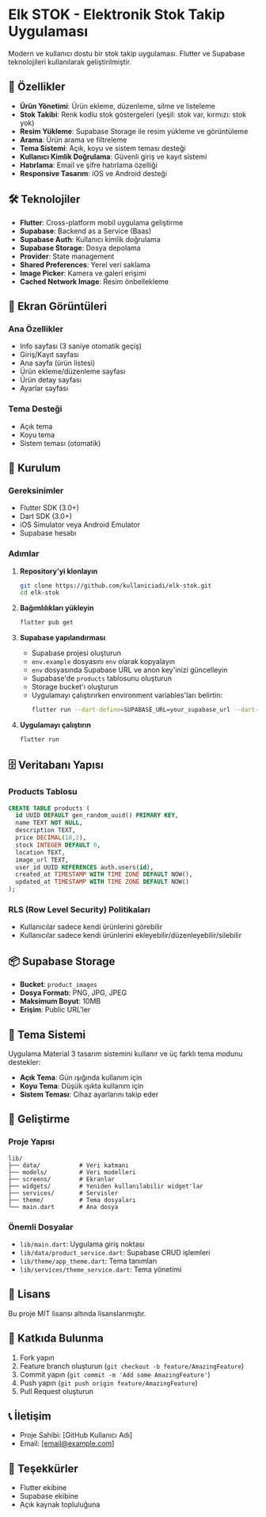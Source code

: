 # Elk STOK - Elektronik Stok Takip Uygulaması

Modern ve kullanıcı dostu bir stok takip uygulaması. Flutter ve Supabase teknolojileri kullanılarak geliştirilmiştir.

## 🚀 Özellikler

- **Ürün Yönetimi**: Ürün ekleme, düzenleme, silme ve listeleme
- **Stok Takibi**: Renk kodlu stok göstergeleri (yeşil: stok var, kırmızı: stok yok)
- **Resim Yükleme**: Supabase Storage ile resim yükleme ve görüntüleme
- **Arama**: Ürün arama ve filtreleme
- **Tema Sistemi**: Açık, koyu ve sistem teması desteği
- **Kullanıcı Kimlik Doğrulama**: Güvenli giriş ve kayıt sistemi
- **Hatırlama**: Email ve şifre hatırlama özelliği
- **Responsive Tasarım**: iOS ve Android desteği

## 🛠️ Teknolojiler

- **Flutter**: Cross-platform mobil uygulama geliştirme
- **Supabase**: Backend as a Service (Baas)
- **Supabase Auth**: Kullanıcı kimlik doğrulama
- **Supabase Storage**: Dosya depolama
- **Provider**: State management
- **Shared Preferences**: Yerel veri saklama
- **Image Picker**: Kamera ve galeri erişimi
- **Cached Network Image**: Resim önbellekleme

## 📱 Ekran Görüntüleri

### Ana Özellikler
- Info sayfası (3 saniye otomatik geçiş)
- Giriş/Kayıt sayfası
- Ana sayfa (ürün listesi)
- Ürün ekleme/düzenleme sayfası
- Ürün detay sayfası
- Ayarlar sayfası

### Tema Desteği
- Açık tema
- Koyu tema
- Sistem teması (otomatik)

## 🚀 Kurulum

### Gereksinimler
- Flutter SDK (3.0+)
- Dart SDK (3.0+)
- iOS Simulator veya Android Emulator
- Supabase hesabı

### Adımlar

1. **Repository'yi klonlayın**
   ```bash
   git clone https://github.com/kullaniciadi/elk-stok.git
   cd elk-stok
   ```

2. **Bağımlılıkları yükleyin**
   ```bash
   flutter pub get
   ```

3. **Supabase yapılandırması**
   - Supabase projesi oluşturun
   - `env.example` dosyasını `env` olarak kopyalayın
   - `env` dosyasında Supabase URL ve anon key'inizi güncelleyin
   - Supabase'de `products` tablosunu oluşturun
   - Storage bucket'ı oluşturun
   - Uygulamayı çalıştırırken environment variables'ları belirtin:
     ```bash
     flutter run --dart-define=SUPABASE_URL=your_supabase_url --dart-define=SUPABASE_ANON_KEY=your_supabase_anon_key
     ```

4. **Uygulamayı çalıştırın**
   ```bash
   flutter run
   ```

## 🗄️ Veritabanı Yapısı

### Products Tablosu
```sql
CREATE TABLE products (
  id UUID DEFAULT gen_random_uuid() PRIMARY KEY,
  name TEXT NOT NULL,
  description TEXT,
  price DECIMAL(10,2),
  stock INTEGER DEFAULT 0,
  location TEXT,
  image_url TEXT,
  user_id UUID REFERENCES auth.users(id),
  created_at TIMESTAMP WITH TIME ZONE DEFAULT NOW(),
  updated_at TIMESTAMP WITH TIME ZONE DEFAULT NOW()
);
```

### RLS (Row Level Security) Politikaları
- Kullanıcılar sadece kendi ürünlerini görebilir
- Kullanıcılar sadece kendi ürünlerini ekleyebilir/düzenleyebilir/silebilir

## 📦 Supabase Storage

- **Bucket**: `product_images`
- **Dosya Formatı**: PNG, JPG, JPEG
- **Maksimum Boyut**: 10MB
- **Erişim**: Public URL'ler

## 🎨 Tema Sistemi

Uygulama Material 3 tasarım sistemini kullanır ve üç farklı tema modunu destekler:

- **Açık Tema**: Gün ışığında kullanım için
- **Koyu Tema**: Düşük ışıkta kullanım için
- **Sistem Teması**: Cihaz ayarlarını takip eder

## 🔧 Geliştirme

### Proje Yapısı
```
lib/
├── data/           # Veri katmanı
├── models/         # Veri modelleri
├── screens/        # Ekranlar
├── widgets/        # Yeniden kullanılabilir widget'lar
├── services/       # Servisler
├── theme/          # Tema dosyaları
└── main.dart       # Ana dosya
```

### Önemli Dosyalar
- `lib/main.dart`: Uygulama giriş noktası
- `lib/data/product_service.dart`: Supabase CRUD işlemleri
- `lib/theme/app_theme.dart`: Tema tanımları
- `lib/services/theme_service.dart`: Tema yönetimi

## 📄 Lisans

Bu proje MIT lisansı altında lisanslanmıştır.

## 🤝 Katkıda Bulunma

1. Fork yapın
2. Feature branch oluşturun (`git checkout -b feature/AmazingFeature`)
3. Commit yapın (`git commit -m 'Add some AmazingFeature'`)
4. Push yapın (`git push origin feature/AmazingFeature`)
5. Pull Request oluşturun

## 📞 İletişim

- Proje Sahibi: [GitHub Kullanıcı Adı]
- Email: [email@example.com]

## 🙏 Teşekkürler

- Flutter ekibine
- Supabase ekibine
- Açık kaynak topluluğuna